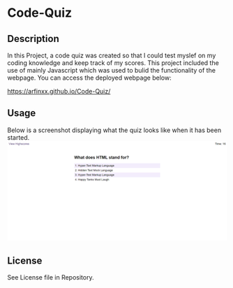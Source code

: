 # Code-Quiz

## Description 

In this Project, a code quiz was created so that I could test myslef on my coding knowledge and keep track of my scores. This project included the use of mainly Javascript which was used to bulid the functionality of the webpage. You can access the deployed webpage below:

https://arfinxx.github.io/Code-Quiz/


## Usage 
Below is a screenshot displaying what the quiz looks like when it has been started.
![A screenshot of the webpage](assets/img/Capture.PNG)



## License

See License file in Repository.

